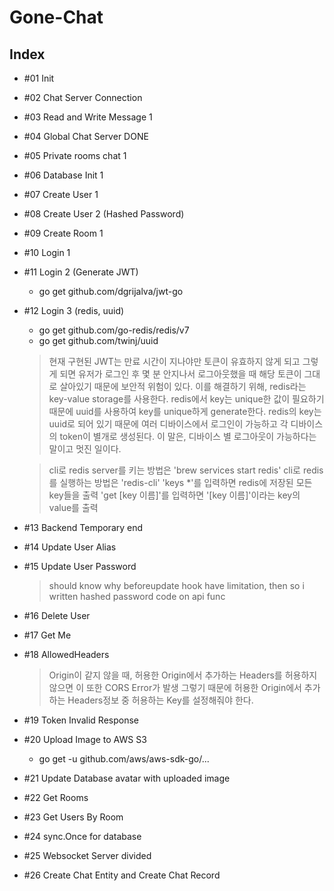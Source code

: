 # Gone-Chat

## Index

- #01 Init

- #02 Chat Server Connection

- #03 Read and Write Message 1

- #04 Global Chat Server DONE

- #05 Private rooms chat 1

- #06 Database Init 1

- #07 Create User 1

- #08 Create User 2 (Hashed Password)

- #09 Create Room 1

- #10 Login 1

- #11 Login 2 (Generate JWT)

  - go get github.com/dgrijalva/jwt-go

- #12 Login 3 (redis, uuid)

  - go get github.com/go-redis/redis/v7
  - go get github.com/twinj/uuid

  > 현재 구현된 JWT는 만료 시간이 지나야만 토큰이 유효하지 않게 되고 그렇게 되면
  > 유저가 로그인 후 몇 분 안지나서 로그아웃했을 때 해당 토큰이 그대로 살아있기 때문에 보안적 위험이 있다.
  > 이를 해결하기 위해, redis라는 key-value storage를 사용한다.
  > redis에서 key는 unique한 값이 필요하기 때문에 uuid를 사용하여 key를 unique하게 generate한다.
  > redis의 key는 uuid로 되어 있기 때문에 여러 디바이스에서 로그인이 가능하고 각 디바이스의 token이 별개로 생성된다.
  > 이 말은, 디바이스 별 로그아웃이 가능하다는 말이고 멋진 일이다.

  > cli로 redis server를 키는 방법은 'brew services start redis'
  > cli로 redis를 실행하는 방법은 'redis-cli'
  > 'keys \*'를 입력하면 redis에 저장된 모든 key들을 출력
  > 'get [key 이름]'를 입력하면 '[key 이름]'이라는 key의 value를 출력

- #13 Backend Temporary end

- #14 Update User Alias

- #15 Update User Password

  > should know why beforeupdate hook have limitation, then so i written hashed password code on api func

- #16 Delete User

- #17 Get Me

- #18 AllowedHeaders

  > Origin이 같지 않을 때, 허용한 Origin에서 추가하는 Headers를 허용하지 않으면 이 또한 CORS Error가 발생
  > 그렇기 때문에 허용한 Origin에서 추가하는 Headers정보 중 허용하는 Key를 설정해줘야 한다.

- #19 Token Invalid Response

- #20 Upload Image to AWS S3

  - go get -u github.com/aws/aws-sdk-go/...

- #21 Update Database avatar with uploaded image

- #22 Get Rooms

- #23 Get Users By Room

- #24 sync.Once for database

- #25 Websocket Server divided

- #26 Create Chat Entity and Create Chat Record
